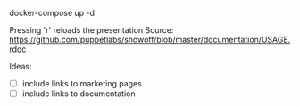 docker-compose up -d

Pressing 'r' reloads the presentation
Source: https://github.com/puppetlabs/showoff/blob/master/documentation/USAGE.rdoc

Ideas:
* [ ] include links to marketing pages
* [ ] include links to documentation
